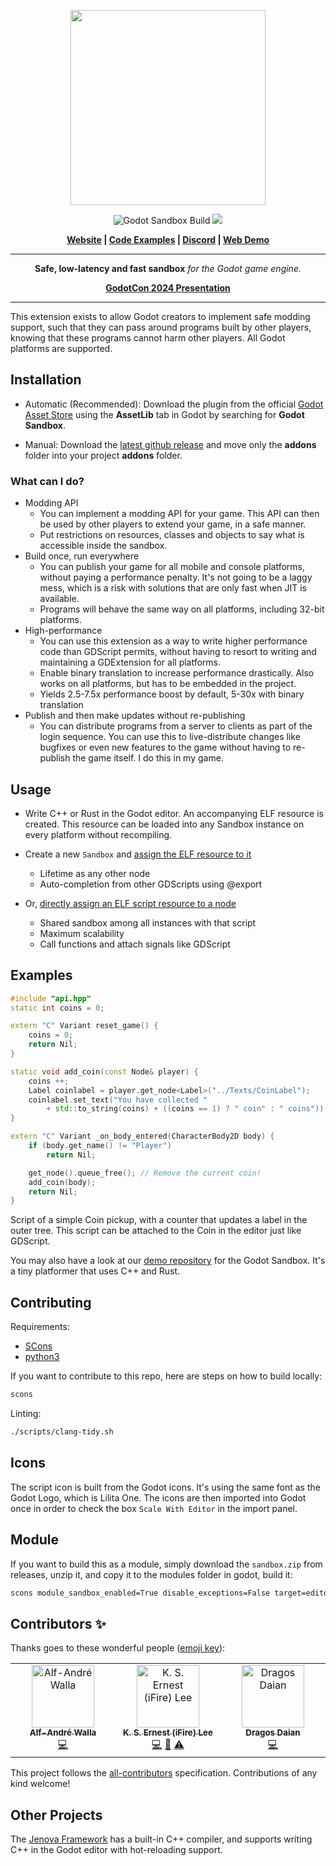 <p align="center">
<img src="https://github.com/libriscv/godot-sandbox/blob/main/banner.png?raw=true" width="312px"/>
</p>
<p align="center">

<p align="center">
        <img src="https://github.com/libriscv/godot-sandbox/actions/workflows/runner.yml/badge.svg?branch=main"
            alt="Godot Sandbox Build"></a>
        <img src="https://img.shields.io/badge/Godot-4.3-%23478cbf?logo=godot-engine&logoColor=white" />
</p>

<p align = "center">
    <strong>
        <a href="https://libriscv.no">Website</a> | <a href="https://libriscv.no/docs/godot_docs/cppexamples">Code Examples</a> | <a href="https://discord.gg/n4GcXr66X5">Discord</a> | <a href="https://gonzerelli.itch.io/demo">Web Demo</a>
    </strong>
</p>


-----

<p align = "center">
<b>Safe, low-latency and fast sandbox</b>
<i>for the Godot game engine.</i>
</p>

<p align = "center">
	<strong>
  		<a href="https://github.com/user-attachments/files/17729740/Introducing.the.New.Godot.Sandbox.pdf">GodotCon 2024 Presentation</a>
	</strong>
</p>

-----

This extension exists to allow Godot creators to implement safe modding support, such that they can pass around programs built by other players, knowing that these programs cannot harm other players. All Godot platforms are supported.


## Installation

- Automatic (Recommended): Download the plugin from the official [Godot Asset Store](https://godotengine.org/asset-library/asset/3192) using the **AssetLib** tab in Godot by searching for **Godot Sandbox**.

- Manual: Download the [latest github release](https://github.com/libriscv/godot-sandbox/releases/latest) and move only the **addons** folder into your project **addons** folder.

### What can I do?

- Modding API
	- You can implement a modding API for your game. This API can then be used by other players to extend your game, in a safe manner.
	- Put restrictions on resources, classes and objects to say what is accessible inside the sandbox.
- Build once, run everywhere
	- You can publish your game for all mobile and console platforms, without paying a performance penalty. It's not going to be a laggy mess, which is a risk with solutions that are only fast when JIT is available.
	- Programs will behave the same way on all platforms, including 32-bit platforms.
- High-performance
	- You can use this extension as a way to write higher performance code than GDScript permits, without having to resort to writing and maintaining a GDExtension for all platforms.
	- Enable binary translation to increase performance drastically. Also works on all platforms, but has to be embedded in the project.
	- Yields 2.5-7.5x performance boost by default, 5-30x with binary translation
- Publish and then make updates without re-publishing
	- You can distribute programs from a server to clients as part of the login sequence. You can use this to live-distribute changes like bugfixes or even new features to the game without having to re-publish the game itself. I do this in my game.

## Usage

- Write C++ or Rust in the Godot editor. An accompanying ELF resource is created. This resource can be loaded into any Sandbox instance on every platform without recompiling.

- Create a new `Sandbox` and [assign the ELF resource to it](https://libriscv.no/docs/godot/sandbox/#create-a-sandbox)
	- Lifetime as any other node
	- Auto-completion from other GDScripts using @export

- Or, [directly assign an ELF script resource to a node](https://libriscv.no/docs/godot/sandbox/#using-programs-directly-as-scripts)
	- Shared sandbox among all instances with that script
	- Maximum scalability
	- Call functions and attach signals like GDScript

## Examples

```C++
#include "api.hpp"
static int coins = 0;

extern "C" Variant reset_game() {
	coins = 0;
	return Nil;
}

static void add_coin(const Node& player) {
	coins ++;
	Label coinlabel = player.get_node<Label>("../Texts/CoinLabel");
	coinlabel.set_text("You have collected "
		+ std::to_string(coins) + ((coins == 1) ? " coin" : " coins"));
}

extern "C" Variant _on_body_entered(CharacterBody2D body) {
	if (body.get_name() != "Player")
		return Nil;

	get_node().queue_free(); // Remove the current coin!
	add_coin(body);
	return Nil;
}
```

Script of a simple Coin pickup, with a counter that updates a label in the outer tree. This script can be attached to the Coin in the editor just like GDScript.

You may also have a look at our [demo repository](https://github.com/libriscv/godot-sandbox-demo) for the Godot Sandbox. It's a tiny platformer that uses C++ and Rust.

## Contributing

Requirements:
- [SCons](https://www.scons.org)
- [python3](https://www.python.org)

If you want to contribute to this repo, here are steps on how to build locally:

```sh
scons
```

Linting:

```sh
./scripts/clang-tidy.sh
```

## Icons

The script icon is built from the Godot icons. It's using the same font as the Godot Logo, which is Lilita One. The icons are then imported into Godot once in order to check the box `Scale With Editor` in the import panel.

## Module

If you want to build this as a module, simply download the `sandbox.zip` from releases, unzip it, and copy it to the modules folder in godot, build it:

```sh
scons module_sandbox_enabled=True disable_exceptions=False target=editor
```

## Contributors ✨

Thanks goes to these wonderful people ([emoji key](https://allcontributors.org/docs/en/emoji-key)):

<!-- ALL-CONTRIBUTORS-LIST:START - Do not remove or modify this section -->
<!-- prettier-ignore-start -->
<!-- markdownlint-disable -->
<table>
  <tbody>
    <tr>
      <td align="center" valign="top" width="14.28%"><a href="https://github.com/fwsGonzo"><img src="https://avatars.githubusercontent.com/u/3758947?v=4?s=100" width="100px;" alt="Alf-André Walla"/><br /><sub><b>Alf-André Walla</b></sub></a><br /><a href="https://github.com/libriscv/godot-sandbox/commits?author=fwsGonzo" title="Code">💻</a></td>
      <td align="center" valign="top" width="14.28%"><a href="https://chibifire.com"><img src="https://avatars.githubusercontent.com/u/32321?v=4?s=100" width="100px;" alt="K. S. Ernest (iFire) Lee"/><br /><sub><b>K. S. Ernest (iFire) Lee</b></sub></a><br /><a href="https://github.com/libriscv/godot-sandbox/commits?author=fire" title="Code">💻</a> <a href="#research-fire" title="Research">🔬</a> <a href="https://github.com/libriscv/godot-sandbox/commits?author=fire" title="Tests">⚠️</a></td>
      <td align="center" valign="top" width="14.28%"><a href="https://appsinacup.com"><img src="https://avatars.githubusercontent.com/u/2369380?v=4?s=100" width="100px;" alt="Dragos Daian"/><br /><sub><b>Dragos Daian</b></sub></a><br /><a href="https://github.com/libriscv/godot-sandbox/commits?author=Ughuuu" title="Code">💻</a></td>
    </tr>
  </tbody>
</table>

<!-- markdownlint-restore -->
<!-- prettier-ignore-end -->

<!-- ALL-CONTRIBUTORS-LIST:END -->

This project follows the [all-contributors](https://github.com/all-contributors/all-contributors) specification. Contributions of any kind welcome!

## Other Projects

The [Jenova Framework](https://github.com/Jenova-Framework/) has a built-in C++ compiler, and supports writing C++ in the Godot editor with hot-reloading support.
